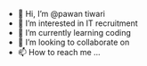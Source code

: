 - 👋 Hi, I’m @pawan tiwari
- 👀 I’m interested in IT recruitment
- 🌱 I’m currently learning coding
- 💞️ I’m looking to collaborate on 
- 📫 How to reach me ...

<!---
pawantiwari1982/pawantiwari1982 is a ✨ special ✨ repository because its `README.md` (this file) appears on your GitHub profile.
You can click the Preview link to take a look at your changes.
--->
